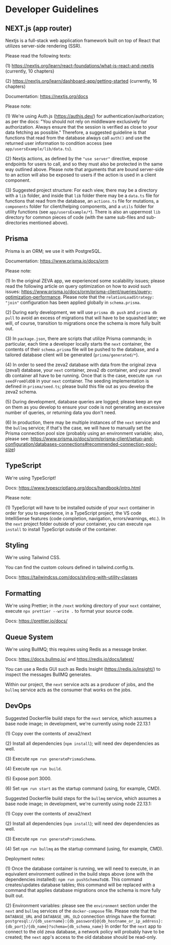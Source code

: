 # Developer Guidelines

## NEXT.js (app router)

Nextjs is a full-stack web application framework built on top of React that utilizes server-side rendering (SSR).

Please read the following texts:

(1) https://nextjs.org/learn/react-foundations/what-is-react-and-nextjs (currently, 10 chapters)

(2) https://nextjs.org/learn/dashboard-app/getting-started (currently, 16 chapters)

Documentation: https://nextjs.org/docs

Please note:

(1) We're using Auth.js (https://authjs.dev/) for authentication/authorization; as per the docs: "You should not rely on middleware exclusively for authorization. Always ensure that the session is verified as close to your data fetching as possible." Therefore, a suggested guideline is that functions that read from the database always call `auth()` and use the returned user information to condition access (see `app/usersExample/lib/data.ts`).

(2) Nextjs actions, as defined by the `"use server"` directive, expose endpoints for users to call, and so they must also be protected in the same way outlined above. Please note that arguments that are bound server-side to an action will also be exposed to users if the action is used in a client component.

(3) Suggested project structure: For each view, there may be a directory with a `lib` folder, and inside that `lib` folder there may be a `data.ts` file for functions that read from the database, an `actions.ts` file for mutations, a `components` folder for client/helping components, and a `utils` folder for utility functions (see `app/usersExample/*`). There is also an uppermost `lib` directory for common pieces of code (with the same sub-files and sub-directories mentioned above).

## Prisma

Prisma is an ORM; we use it with PostgreSQL.

Documentation: https://www.prisma.io/docs/orm

Please note:

(1) In the original ZEVA app, we experienced some scalability issues; please read the following article on query optimization on how to avoid such issues: https://www.prisma.io/docs/orm/prisma-client/queries/query-optimization-performance. Please note that the `relationLoadStrategy: "join"` configuration has been applied globally in `schema.prisma`.

(2) During early development, we will use `prisma db push` and `prisma db pull` to avoid an excess of migrations that will have to be squashed later; we will, of course, transition to migrations once the schema is more fully built out.

(3) In `package.json`, there are scripts that utilize Prisma commands; in particular, each time a developer locally starts the `next` container, the contents of their `schema.prisma` file will be pushed to the database, and a tailored database client will be generated (`prisma/generated/*`).

(4) In order to seed the zeva2 database with data from the original zeva (zeva1) database, your `next` container, zeva2 db container, and your zeva1 db container all have to be running. Once that is the case, execute `npm run seedFromOldDB` in your `next` container. The seeding implementation is defined in `prisma/seed.ts`; please build this file out as you develop the zeva2 schema.

(5) During development, database queries are logged; please keep an eye on them as you develop to ensure your code is not generating an excessive number of queries, or returning data you don't need.

(6) In production, there may be multiple instances of the `next` service and the `bullmq` service; if that's the case, we will have to manually
set the Prisma connection pool size (probably using an environment variable; also, please see: https://www.prisma.io/docs/orm/prisma-client/setup-and-configuration/databases-connections#recommended-connection-pool-size)

## TypeScript

We're using TypeScript!

Docs: https://www.typescriptlang.org/docs/handbook/intro.html

Please note:

(1) TypeScript will have to be installed outside of your `next` container in order for you to experience, in a TypeScript project, the VS code IntelliSense features (code completion, navigation, errors/warnings, etc.). In the `next` project folder outside of your container, you can execute `npm install` to install TypeScript outside of the container.

## Styling

We're using Tailwind CSS.

You can find the custom colours defined in tailwind.config.ts.

Docs: https://tailwindcss.com/docs/styling-with-utility-classes

## Formatting

We're using Prettier; in the `/next` working directory of your `next` container, execute `npx prettier --write .` to format your source code.

Docs: https://prettier.io/docs/

## Queue System

We're using BullMQ; this requires using Redis as a message broker.

Docs: https://docs.bullmq.io/ and https://redis.io/docs/latest/

You can use a Redis GUI such as Redis Insight (https://redis.io/insight/) to inspect the messages BullMQ generates.

Within our project, the `next` service acts as a producer of jobs, and the `bullmq` service
acts as the consumer that works on the jobs.

## DevOps

Suggested Dockerfile build steps for the `next` service, which assumes a base node image; in development, we're currently using node 22.13.1

(1) Copy over the contents of zeva2/next

(2) Install all dependencies (`npm install`); will need dev dependencies as well.

(3) Execute `npm run generatePrismaSchema`.

(4) Execute `npm run build`.

(5) Expose port 3000.

(6) Set `npm run start` as the startup command (using, for example, CMD).

Suggested Dockerfile build steps for the `bullmq` service, which assumes a base node image; in development, we're currently using node 22.13.1:

(1) Copy over the contents of zeva2/next

(2) Install all dependencies (`npm install`); will need dev dependencies as well.

(3) Execute `npm run generatePrismaSchema`.

(4) Set `npm run bullmq` as the startup command (using, for example, CMD).

Deployment notes:

(1) Once the database container is running, we will need to execute, in an equivalent environment
outlined in the build steps above (one with the dependencies installed): `npm run pushSchemaToDB`.
This command creates/updates database tables; this command will be replaced with a command
that applies database migrations once the schema is more fully built out.

(2) Environment variables: please see the `environment` section under the `next` and `bullmq` services of the
`docker-compose` file. Please note that the `DATABASE_URL` and `DATABASE_URL_OLD` connection strings
have the format: `postgresql://{db_username}:{db_password}@{db_hostname_or_ip_address}:{db_port}/{db_name}?schema={db_schema_name}`
In order for the `next` app to connect to the old zeva database, a network policy will probably have to be created;
the `next` app's access to the old database should be read-only.
